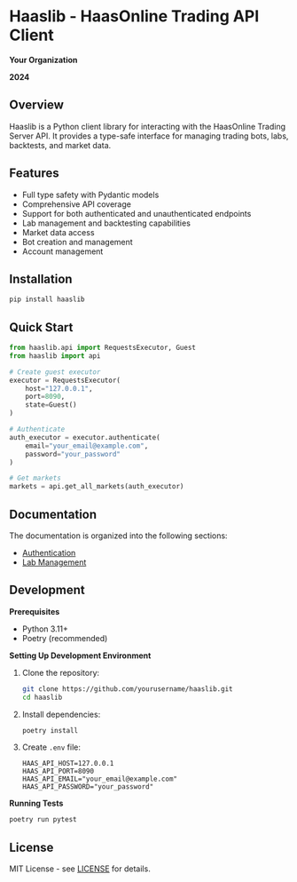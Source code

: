 # Haaslib - HaasOnline Trading API Client

**Your Organization**

**2024**

## Overview

Haaslib is a Python client library for interacting with the HaasOnline Trading Server API. It provides a type-safe interface for managing trading bots, labs, backtests, and market data.

## Features

- Full type safety with Pydantic models
- Comprehensive API coverage
- Support for both authenticated and unauthenticated endpoints
- Lab management and backtesting capabilities
- Market data access
- Bot creation and management
- Account management

## Installation

```bash
pip install haaslib
```

## Quick Start

```python
from haaslib.api import RequestsExecutor, Guest
from haaslib import api

# Create guest executor
executor = RequestsExecutor(
    host="127.0.0.1",
    port=8090,
    state=Guest()
)

# Authenticate
auth_executor = executor.authenticate(
    email="your_email@example.com",
    password="your_password"
)

# Get markets
markets = api.get_all_markets(auth_executor)
```

## Documentation

The documentation is organized into the following sections:

- [Authentication](docs/authentication.md)
- [Lab Management](docs/labs.md)


## Development

**Prerequisites**

- Python 3.11+
- Poetry (recommended)

**Setting Up Development Environment**

1. Clone the repository:
   ```bash
   git clone https://github.com/yourusername/haaslib.git
   cd haaslib
   ```

2. Install dependencies:
   ```bash
   poetry install
   ```

3. Create `.env` file:
   ```
   HAAS_API_HOST=127.0.0.1
   HAAS_API_PORT=8090
   HAAS_API_EMAIL="your_email@example.com"
   HAAS_API_PASSWORD="your_password"
   ```

**Running Tests**

```bash
poetry run pytest
```

## License

MIT License - see [LICENSE](LICENSE) for details.
